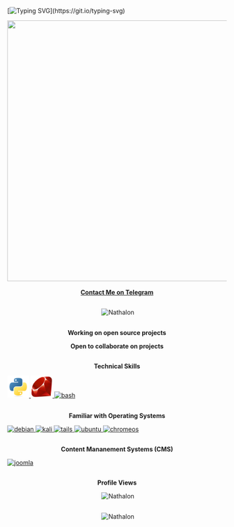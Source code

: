 [![Typing SVG](https://readme-typing-svg.demolab.com?font=Fira+Code&pause=1000&color=F70000&width=435&lines=You+can+find+me+between+0+and+65535.;Red+Teaming+all+the+way.;Have+you+mooed+today?;xXx+Hack+The+Gibson+xXx;Don't+forget+to+take+the+red+pill.)](https://git.io/typing-svg)

<img src="https://user-images.githubusercontent.com/69394316/213891965-4e9c2409-f1f6-45cd-92fe-25f68c468a3d.gif" width="1000" height="600" />
  <p align="center">
      <b><a href="https://t.me/braindisassemblue">Contact Me on Telegram</a></b>
</p>

##

<p align="center">&nbsp;<img src="https://github-readme-stats.vercel.app/api?username=nathalon&show_icons=true&theme=dark&show_icons=true&include_all_commits=true&hide_border=true" alt="Nathalon" /></p>

##

<p align="center"> <b>  Working on open source projects</b>
<p align="center"> <b>  Open to collaborate on projects</b>

## 
  
<p align="center"> <b> Technical Skills </p></b>

  <a href="https://www.python.org" target="_blank" rel="noreferrer">
    <img src="https://raw.githubusercontent.com/devicons/devicon/master/icons/python/python-original.svg" alt="python"
      width="50" height="50" />
  
  <a href="https://www.ruby-lang.org/en/" target="_blank" rel="noreferrer">
    <img src="https://raw.githubusercontent.com/devicons/devicon/master/icons/ruby/ruby-original.svg" alt="ruby"
      width="50" height="50" />  
    
  <a href="https://www.gnu.org/software/bash/" target="_blank" rel="noreferrer">
    <img src="https://www.vectorlogo.zone/logos/gnu_bash/gnu_bash-icon.svg" alt="bash" width="50" height="50" />
  </a>

##
  
<p align="center"> <b> Familiar with Operating Systems </p></b>
  
  <a href="https://www.debian.org/" target="_blank" rel="noreferrer">
    <img src="https://www.vectorlogo.zone/logos/debian/debian-icon.svg" alt="debian" width="50" height="50" />
  </a>

  <a href="https://www.kali.org/" target="_blank" rel="noreferrer">
    <img src="https://ih0.redbubble.net/image.330661891.3438/flat,1000x1000,075,f.jpg" alt="kali" width="50" height="50" />
  </a>

  <a href="https://tails.boum.org/" target="_blank" rel="noreferrer">
    <img src="https://www.vectorlogo.zone/logos/boum_tails/boum_tails-icon.svg" alt="tails" width="50" height="50" />
  </a>
  
  <a href="https://ubuntu.com/" target="_blank" rel="noreferrer">
    <img src="https://www.vectorlogo.zone/logos/ubuntu/ubuntu-icon.svg" alt="ubuntu" width="50" height="50" />
  </a>

  <a href="https://www.google.com/chromebook/chrome-os/" target="_blank" rel="noreferrer">
    <img src="https://upload.wikimedia.org/wikipedia/commons/e/e1/Google_Chrome_icon_%28February_2022%29.svg" alt="chromeos" width="50" height="50" />
  </a>

##

<p align="center"> <b> Content Mananement Systems (CMS) </p></b>

  <a href="https://www.joomla.org/" target="_blank" rel="noreferrer">
    <img src="https://www.vectorlogo.zone/logos/joomla/joomla-icon.svg" alt="joomla" width="50" height="50" />
  </a>
  
##

<p align="center"> <b> Profile Views</p></b>
<p align="center">&nbsp;<img src="https://profile-counter.glitch.me/{Nathalon}/count.svg" alt="Nathalon" /></p>

##

<p align="center">&nbsp;<img src="https://github-readme-stats-git-masterrstaa-rickstaa.vercel.app/api/top-langs/?username=Nathalon&theme=dark&langs_count=8&layout=compact&hide_border=true" alt="Nathalon" /></p>
